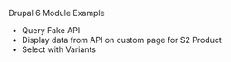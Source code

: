 Drupal 6 Module Example
- Query Fake API 
- Display data from API on custom page for S2 Product
- Select with Variants
